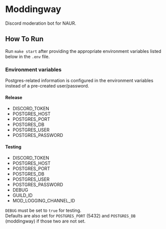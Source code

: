 # Moddingway

Discord moderation bot for NAUR.

## How To Run
Run `make start` after providing the appropriate environment variables listed below in the `.env` file.

### Environment variables
Postgres-related information is configured in the environment variables instead of a pre-created user/password.
#### Release
- DISCORD_TOKEN
- POSTGRES_HOST
- POSTGRES_PORT
- POSTGRES_DB
- POSTGRES_USER
- POSTGRES_PASSWORD

#### Testing
- DISCORD_TOKEN
- POSTGRES_HOST
- POSTGRES_PORT
- POSTGRES_DB
- POSTGRES_USER
- POSTGRES_PASSWORD
- DEBUG
- GUILD_ID
- MOD_LOGGING_CHANNEL_ID

`DEBUG` must be set to `true` for testing.  
Defaults are also set for `POSTGRES_PORT` (5432) and `POSTGRES_DB` (moddingway) if those two are not set.
